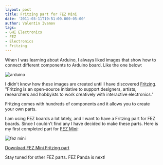 ```yaml
---
layout: post
title: Fritzing part for FEZ Mini
date: '2011-03-11T19:51:00.000-05:00'
author: Valentin Ivanov
tags:
- GHI Electronics
- FEZ
- Electronics
- Fritzing
---
```

When I was learning about Arduino, I always liked images that show how to connect different components to Arduino board. Like the one below:

![arduino](https://2.bp.blogspot.com/-pLFDH_0m1iQ/ToUEBLfTx1I/AAAAAAAAAJo/EOlQuwdFdd4/s1600/Arduino.png)

I didn't know how these images are created until I have discovered [Fritzing](https://www.fritzing.org/). "Fritzing is an open-source initiative to support designers, artists, researchers and hobbyists to work creatively with interactive electronics."

Fritzing comes with hundreds of components and it allows you to create your own parts.

I am using FEZ boards a lot lately, and I want to have a Fritzing part for FEZ boards. Since I couldn't find any I have decided to make these parts. Here is my first completed part for [FEZ Mini](https://www.ghielectronics.com/catalog/product/134):

![fez mini](https://2.bp.blogspot.com/-GtEdwHKcmMY/ToUEYNaSnII/AAAAAAAAAJs/2rtYR3YBGDg/s1600/mini.png)

[Download FEZ Mini Fritzing part](https://wiki.tinyclr.com/images/c/c2/Fritzing_FEZ_Mini.zip)

Stay tuned for other FEZ parts. FEZ Panda is next!
